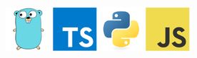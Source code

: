 <p>
  <img src="https://raw.githubusercontent.com/devicons/devicon/master/icons/go/go-original.svg" alt="go" width="100" height="100"/>
  <img src="https://raw.githubusercontent.com/devicons/devicon/master/icons/typescript/typescript-original.svg" alt="typescript" width="100" height="100"/> 
  <img src="https://raw.githubusercontent.com/devicons/devicon/master/icons/python/python-original.svg" alt="python" width="100" height="100"/>
  <img src="https://raw.githubusercontent.com/devicons/devicon/master/icons/javascript/javascript-original.svg" alt="javascript" width="100" height="100"/>
</p>

<!--START_SECTION:waka-->
<!--END_SECTION:waka-->
